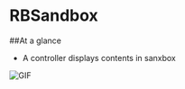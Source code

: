 # RBSandbox
##At a glance
* A controller displays contents in sanxbox

![GIF](http://upload-images.jianshu.io/upload_images/855492-aec428c75f119e81.gif)